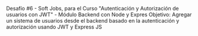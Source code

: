 Desafío #6 - Soft Jobs, para el Curso "Autenticación y Autorización de usuarios con JWT" - Módulo Backend con Node y Expres
Objetivo: Agregar un sistema de usuarios desde el backend basado en la autenticación y autorización usando JWT y Express JS